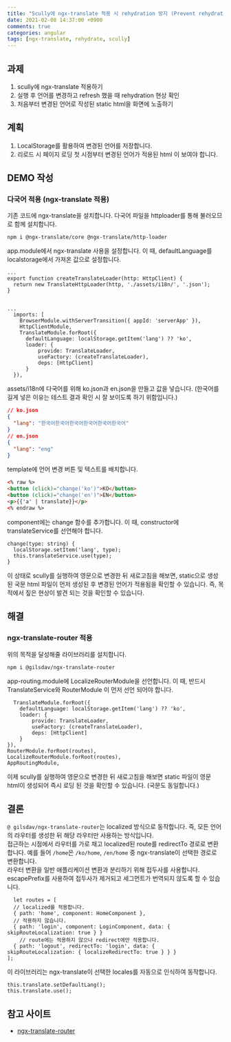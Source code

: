 ```yaml
---
title: "Scully에 ngx-translate 적용 시 rehydration 방지 (Prevent rehydration using ngx-translate on scully)"
date: 2021-02-08 14:37:00 +0900
comments: true
categories: angular
tags: [ngx-translate, rehydrate, scully]
---
```



## 과제
1. scully에 ngx-translate 적용하기<br/>
2. 실행 후 언어를 변경하고 refresh 했을 때 rehydration 현상 확인<br/>
3. 처음부터 변경된 언어로 작성된 static html을 화면에 노출하기<br/>




## 계획
1. LocalStorage를 활용하여 변경된 언어를 저장합니다.<br/>
2. 리로드 시 페이지 로딩 첫 시점부터 변경된 언어가 적용된 html 이 보여야 합니다.<br/>



## DEMO 작성
### 다국어 적용 (ngx-translate 적용)
기존 코드에 ngx-translate을 설치합니다. 다국어 파일을 httploader를 통해 불러오므로 함께 설치합니다.<br/>

```
npm i @ngx-translate/core @ngx-translate/http-loader
```

app.module에서 ngx-translate 사용을 설정합니다. 이 때, defaultLanguage를 localstorage에서 가져온 값으로 설정합니다. 

```tsx
...
export function createTranslateLoader(http: HttpClient) {
  return new TranslateHttpLoader(http, './assets/i18n/', '.json');
}
 
 
...
  imports: [
    BrowserModule.withServerTransition({ appId: 'serverApp' }),
    HttpClientModule,
    TranslateModule.forRoot({
      defaultLanguage: localStorage.getItem('lang') ?? 'ko',
      loader: {
          provide: TranslateLoader,
          useFactory: (createTranslateLoader),
          deps: [HttpClient]
      }
  }),
```

assets/i18n에 다국어를 위해 ko.json과 en.json을 만들고 값을 넣습니다. (한국어를 길게 넣은 이유는 테스트 결과 확인 시 잘 보이도록 하기 위함입니다.)

```json
// ko.json
{
  "lang": "한국어한국어한국어한국어한국어한국어"
}
// en.json
{
  "lang": "eng"
}
```

template에 언어 변경 버튼 및 텍스트를 배치합니다.

```html
<% raw %>
<button (click)="change('ko')">KO</button>
<button (click)="change('en')">EN</button>
<p>{{'a' | translate}}</p>
<% endraw %>
```

component에는 change 함수를 추가합니다. 이 때, constructor에 translateService를 선언해야 합니다.

```tsx
change(type: string) {
  localStorage.setItem('lang', type);
  this.translateService.use(type);
}
```

이 상태로 scully를 실행하여 영문으로 변경한 뒤 새로고침을 해보면, static으로 생성된 국문 html 파일이 먼저 생성된 후 변경된 언어가 적용됨을 확인할 수 있습니다. 즉, 목적에서 짚은 현상이 발견 되는 것을 확인할 수 있습니다.


## 해결
### ngx-translate-router 적용
위의 목적을 달성해줄 라이브러리를 설치합니다.

```
npm i @gilsdav/ngx-translate-router
```

app-routing.module에 LocalizeRouterModule을 선언합니다. 이 때, 반드시 TranslateService와 RouterModule 이 먼저 선언 되어야 합니다.

```tsx
  TranslateModule.forRoot({
    defaultLanguage: localStorage.getItem('lang') ?? 'ko',
    loader: {
        provide: TranslateLoader,
        useFactory: (createTranslateLoader),
        deps: [HttpClient]
    }
}),
RouterModule.forRoot(routes),
LocalizeRouterModule.forRoot(routes),
AppRoutingModule,
```

이제 scully를 실행하여 영문으로 변경한 뒤 새로고침을 해보면 static 파일이 영문 html이 생성되어 즉시 로딩 된 것을 확인할 수 있습니다. (국문도 동일합니다.)


## 결론
`@ gilsdav/ngx-translate-router`는 localized 방식으로 동작합니다. 즉, 모든 언어의 라우터를 생성한 뒤 해당 라우터만 사용하는 방식입니다.<br/>
접근하는 시점에서 라우터를 가로 채고 localized된 route를 redirectTo 경로로 변환합니다.  예를 들어 `/home`은 `/ko/home`, `/en/home` 중 ngx-translate이 선택한 경로로 변환합니다. <br/>
라우터 변환을 일반 애플리케이션 변환과 분리하기 위해 접두사를 사용합니다. escapePrefix를 사용하여 접두사가 제거되고 세그먼트가 번역되지 않도록 할 수 있습니다. <br/>

```tsx
  let routes = [
  // localized를 적용합니다.
  { path: 'home', component: HomeComponent },
  // 적용하지 않습니다.
  { path: 'login', component: LoginComponent, data: { skipRouteLocalization: true } }
    // route에는 적용하지 않으나 redirect에만 적용합니다.
  { path: 'logout', redirectTo: 'login', data: { skipRouteLocalization: { localizeRedirectTo: true } } }
];
```

이 라이브러리는 ngx-translate이 선택한 locales를 자동으로 인식하여 동작합니다.

```tsx
this.translate.setDefaultLang();
this.translate.use();
```




## 참고 사이트
- [ngx-translate-router](https://github.com/gilsdav/ngx-translate-router)

